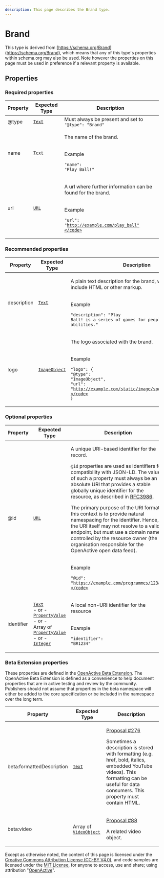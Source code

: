 ```yaml
---
description: This page describes the Brand type.
---
```


# Brand

This type is derived from [https://schema.org/Brand](https://schema.org/Brand), which means that any of this type's properties within schema.org may also be used. Note however the properties on this page must be used in preference if a relevant property is available.

## **Properties**

### **Required properties**

| Property | Expected Type                     | Description                                                                                                                                   |
| -------- | --------------------------------- | --------------------------------------------------------------------------------------------------------------------------------------------- |
| @type    | [`Text`](https://schema.org/Text) | Must always be present and set to `"@type": "Brand"`                                                                                          |
| name     | [`Text`](https://schema.org/Text) | <p>The name of the brand.</p><p><br>Example</p><p><code>"name": "Play Ball!"</code></p>                                                       |
| url      | [`URL`](https://schema.org/URL)   | <p>A url where further information can be found for the brand.</p><p><br>Example</p><p><code>"url": "http://example.com/play_ball"</code></p> |

### **Recommended properties**

| Property    | Expected Type                                                                 | Description                                                                                                                                                                                                                          |
| ----------- | ----------------------------------------------------------------------------- | ------------------------------------------------------------------------------------------------------------------------------------------------------------------------------------------------------------------------------------ |
| description | [`Text`](https://schema.org/Text)                                             | <p>A plain text description for the brand, which must not include HTML or other markup.</p><p><br>Example</p><p><code>"description": "Play Ball! is a series of games for people of all abilities."</code></p>                       |
| logo        | [`ImageObject`](https://developer.openactive.io/data-model/types/imageobject) | <p>The logo associated with the brand.</p><p><br>Example</p><p><code>"logo": {</code><br>  <code>"@type": "ImageObject",</code><br>  <code>"url": "http://example.com/static/image/speedball_large.jpg"</code><br><code>}</code></p> |

### **Optional properties**

| Property   | Expected Type                                                                                                                                                                                                                                                                                                                                                                                | Description                                                                                                                                                                                                                                                                                                                                                                                                                                                                                                                                                                                                                                                                                                                                             |
| ---------- | -------------------------------------------------------------------------------------------------------------------------------------------------------------------------------------------------------------------------------------------------------------------------------------------------------------------------------------------------------------------------------------------- | ------------------------------------------------------------------------------------------------------------------------------------------------------------------------------------------------------------------------------------------------------------------------------------------------------------------------------------------------------------------------------------------------------------------------------------------------------------------------------------------------------------------------------------------------------------------------------------------------------------------------------------------------------------------------------------------------------------------------------------------------------- |
| @id        | [`URL`](https://schema.org/URL)                                                                                                                                                                                                                                                                                                                                                              | <p>A unique URI-based identifier for the record.</p><p><code>@id</code> properties are used as identifiers for compatibility with JSON-LD. The value of such a property must always be an absolute URI that provides a stable globally unique identifier for the resource, as described in <a href="https://tools.ietf.org/html/rfc3986">RFC3986</a>.</p><p>The primary purpose of the URI format in this context is to provide natural namespacing for the identifier. Hence, the URI itself may not resolve to a valid endpoint, but must use a domain name controlled by the resource owner (the organisation responsible for the OpenActive open data feed).</p><p><br>Example</p><p><code>"@id": "https://example.com/programmes/12345"</code></p> |
| identifier | <p><a href="https://schema.org/Text"><code>Text</code></a><br>- or -<br><a href="https://developer.openactive.io/data-model/types/propertyvalue"><code>PropertyValue</code></a><br>- or -<br>Array of <a href="https://developer.openactive.io/data-model/types/propertyvalue"><code>PropertyValue</code></a><br>- or -<br><a href="https://schema.org/Integer"><code>Integer</code></a></p> | <p>A local non-URI identifier for the resource</p><p><br>Example</p><p><code>"identifier": "BR1234"</code></p>                                                                                                                                                                                                                                                                                                                                                                                                                                                                                                                                                                                                                                          |

### **Beta Extension properties**

These properties are defined in the [OpenActive Beta Extension](https://openactive.io/ns-beta). The OpenActive Beta Extension is defined as a convenience to help document properties that are in active testing and review by the community. Publishers should not assume that properties in the beta namespace will either be added to the core specification or be included in the namespace over the long term.

| Property                  | Expected Type                                            | Description                                                                                                                                                                                                                                                                                            |
| ------------------------- | -------------------------------------------------------- | ------------------------------------------------------------------------------------------------------------------------------------------------------------------------------------------------------------------------------------------------------------------------------------------------------ |
| beta:formattedDescription | [`Text`](https://schema.org/Text)                        | <p><a href="https://github.com/openactive/modelling-opportunity-data/issues/276">Proposal #276</a></p><p>Sometimes a description is stored with formatting (e.g. href, bold, italics, embedded YouTube videos). This formatting can be useful for data consumers. This property must contain HTML.</p> |
| beta:video                | Array of [`VideoObject`](https://schema.org/VideoObject) | <p><a href="https://github.com/openactive/modelling-opportunity-data/issues/88">Proposal #88</a></p><p>A related video object.</p>                                                                                                                                                                     |

Except as otherwise noted, the content of this page is licensed under the [Creative Commons Attribution License (CC-BY V4.0)](https://creativecommons.org/licenses/by/4.0/), and code samples are licensed under the [MIT License](https://opensource.org/licenses/MIT), for anyone to access, use and share; using attribution "[OpenActive](https://www.openactive.io/)".
